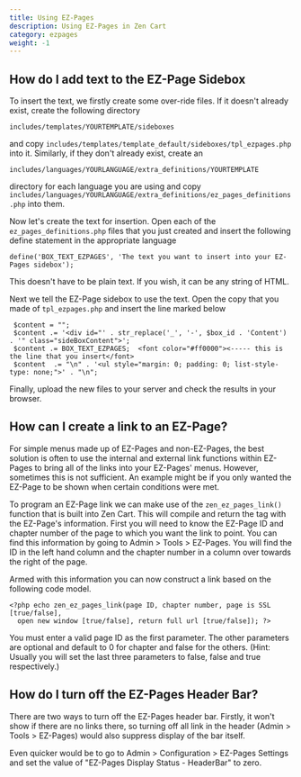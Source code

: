 ```yaml
---
title: Using EZ-Pages 
description: Using EZ-Pages in Zen Cart 
category: ezpages
weight: -1
---
```


## How do I add text to the EZ-Page Sidebox
To insert the text, we firstly create some over-ride files. If it doesn't already exist, create the following directory  

`includes/templates/YOURTEMPLATE/sideboxes  `

and copy `includes/templates/template_default/sideboxes/tpl_ezpages.php`  
into it. Similarly, if they don't already exist, create an  

`includes/languages/YOURLANGUAGE/extra_definitions/YOURTEMPLATE ` 

directory for each language you are using and copy 
`includes/languages/YOURLANGUAGE/extra_definitions/ez_pages_definitions.php`
 into them.  

Now let's create the text for insertion. Open each of the `ez_pages_definitions.php` files that you just created and insert the following define statement in the appropriate language  

`define('BOX_TEXT_EZPAGES', 'The text you want to insert into your EZ-Pages sidebox');`

This doesn't have to be plain text. If you wish, it can be any string of HTML.  

Next we tell the EZ-Page sidebox to use the text. Open the copy that you made of `tpl_ezpages.php` and insert the line marked below

```
 $content = "";  
 $content .= '<div id="' . str_replace('_', '-', $box_id . 'Content') . '" class="sideBoxContent">';  
 $content .= BOX_TEXT_EZPAGES;  <font color="#ff0000"><----- this is the line that you insert</font>  
 $content  .= "\n" . '<ul style="margin: 0; padding: 0; list-style-type: none;">' . "\n";
```

Finally, upload the new files to your server and check the results in your browser.

## How can I create a link to an EZ-Page? 
For simple menus made up of EZ-Pages and non-EZ-Pages, the best solution is often to use the internal and external link functions within EZ-Pages to bring all of the links into your EZ-Pages' menus. However, sometimes this is not sufficient. An example might be if you only wanted the EZ-Page to be shown when certain conditions were met.

To program an EZ-Page link we can make use of the `zen_ez_pages_link()` function that is built into Zen Cart. This will compile and return the <a> tag with the EZ-Page's information. First you will need to know the EZ-Page ID and chapter number of the page to which you want the link to point. You can find this information by going to Admin > Tools > EZ-Pages. You will find the ID in the left hand column and the chapter number in a column over towards the right of the page.

Armed with this information you can now construct a link based on the following code model.

```
<?php echo zen_ez_pages_link(page ID, chapter number, page is SSL [true/false], 
  open new window [true/false], return full url [true/false]); ?>
```

You must enter a valid page ID as the first parameter. The other parameters are optional and default to 0 for chapter and false for the others. (Hint: Usually you will set the last three parameters to false, false and true respectively.)

## How do I turn off the EZ-Pages Header Bar?

There are two ways to turn off the EZ-Pages header bar. Firstly, it won't show if there are no links there, so turning off all link in the header (Admin > Tools > EZ-Pages) would also suppress display of the bar itself.

Even quicker would be to go to Admin > Configuration > EZ-Pages Settings and set the value of "EZ-Pages Display Status - HeaderBar" to zero.
